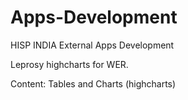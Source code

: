 # Apps-Development
HISP INDIA External Apps Development

Leprosy highcharts for WER.

Content: Tables and Charts (highcharts)